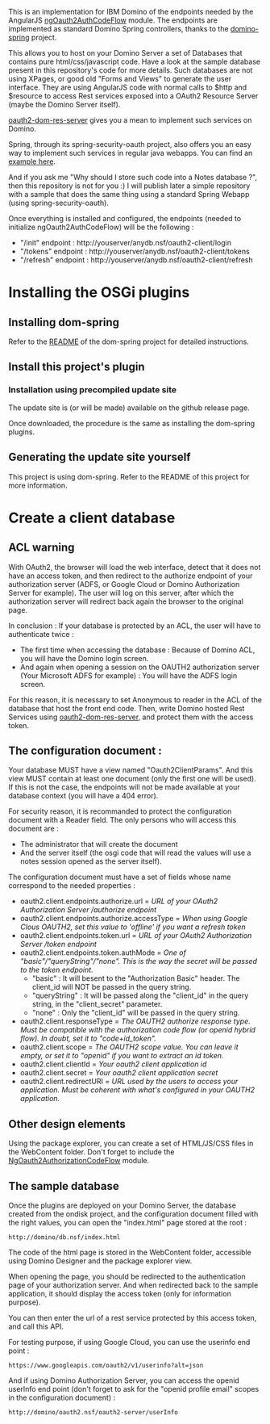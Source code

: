 This is an implementation for IBM Domino of the endpoints needed by the AngularJS [ngOauth2AuthCodeFlow](https://github.com/lhervier/oauth2-ng-auth-code-flow) module.
The endpoints are implemented as standard Domino Spring controllers, thanks to the [domino-spring](https://github.com/lhervier/dom-spring) project.

This allows you to host on your Domino Server a set of Databases that contains pure html/css/javascript code.
Have a look at the sample database present in this repository's code for more details.
Such databases are not using XPages, or good old "Forms and Views" to generate the user interface. They are using AngularJS code with normal calls to $http and $resource 
to access Rest services exposed into a OAuth2 Resource Server (maybe the Domino Server itself).

[oauth2-dom-res-server](https://github.com/lhervier/oauth2-dom-res-server) gives you a mean to implement such services on Domino.

Spring, through its spring-security-oauth project, also offers you an easy way to implement such services in regular java webapps. 
You can find an [example here](https://github.com/lhervier/oauth2-spring-res-server).

And if you ask me "Why should I store such code into a Notes database ?", then this repository is not for you :) I will publish later a simple repository with a sample that does
the same thing using a standard Spring Webapp (using spring-security-oauth).

Once everything is installed and configured, the endpoints (needed to initialize ngOauth2AuthCodeFlow) will be the following :

- "/init" endpoint : http://youserver/anydb.nsf/oauth2-client/login
- "/tokens" endpoint : http://youserver/anydb.nsf/oauth2-client/tokens
- "/refresh" endpoint : http://youserver/anydb.nsf/oauth2-client/refresh



# Installing the OSGi plugins

## Installing dom-spring

Refer to the [README](https://github.com/lhervier/dom-spring) of the dom-spring project for detailed instructions.

## Install this project's plugin

### Installation using precompiled update site

The update site is (or will be made) available on the github release page.

Once downloaded, the procedure is the same as installing the dom-spring plugins. 

## Generating the update site yourself

This project is using dom-spring. Refer to the README of this project for more information.



# Create a client database

## ACL warning

With OAuth2, the browser will load the web interface, detect that it does not have an access token, and then redirect to the authorize endpoint of your authorization 
server (ADFS, or Google Cloud or Domino Authorization Server for example). 
The user will log on this server, after which the authorization server will redirect back again the browser to the original page.

In conclusion : If your database is protected by an ACL, the user will have to authenticate twice :

- The first time when accessing the database : Because of Domino ACL, you will have the Domino login screen.
- And again when opening a session on the OAUTH2 authorization server (Your Microsoft ADFS for example) : You will have the ADFS login screen.

For this reason, it is necessary to set Anonymous to reader in the ACL of the database that host the front end code. 
Then, write Domino hosted Rest Services using [oauth2-dom-res-server](https://github.com/lhervier/oauth2-dom-res-server), and
protect them with the access token.

## The configuration document :

Your database MUST have a view named "Oauth2ClientParams". And this view MUST contain at least one document (only the first one will be used). 
If this is not the case, the endpoints will not be made available at your database context (you will have a 404 error).

For security reason, it is recommanded to protect the configuration document with a Reader field. The only persons who will access this document are :

- The administrator that will create the document
- And the server itself (the osgi code that will read the values will use a notes session opened as the server itself).

The configuration document must have a set of fields whose name correspond to the needed properties :

- oauth2.client.endpoints.authorize.url = *URL of your OAuth2 Authorization Server /authorize endpoint*
- oauth2.client.endpoints.authorize.accessType = *When using Google Clous OAUTH2, set this value to 'offline' if you want a refresh token*
- oauth2.client.endpoints.token.url = *URL of your OAuth2 Authorization Server /token endpoint*
- oauth2.client.endpoints.token.authMode = *One of "basic"/"queryString"/"none". This is the way the secret will be passed to the token endpoint.*
	- "basic" : It will besent to the "Authorization Basic" header. The client_id will NOT be passed in the query string.
	- "queryString" : It will be passed along the "client_id" in the query string, in the "client_secret" parameter.
	- "none" : Only the "client_id" will be passed in the query string.
- oauth2.client.responseType = *The OAUTH2 authorize response type. Must be compatible with the authorization code flow (or openid hybrid flow). In doubt, set it to "code+id_token".*
- oauth2.client.scope = *The OAUTH2 scope value. You can leave it empty, or set it to "openid" if you want to extract an id token.*
- oauth2.client.clientId = *Your oauth2 client application id*
- oauth2.client.secret = *Your oauth2 client application secret*
- oauth2.client.redirectURI = *URL used by the users to access your application. Must be coherent with what's configured in your OAUTH2 application.*

## Other design elements

Using the package explorer, you can create a set of HTML/JS/CSS files in the WebContent folder. 
Don't forget to include the [NgOauth2AuthorizationCodeFlow](https://github.com/lhervier/oauth2-ng-auth-code-flow) module. 

## The sample database

Once the plugins are deployed on your Domino Server, the database created from the ondisk project, and the configuration document filled with the right values,
you can open the "index.html" page stored at the root :

	http://domino/db.nsf/index.html

The code of the html page is stored in the WebContent folder, accessible using Domino Designer and the package explorer view.

When opening the page, you should be redirected to the authentication page of your authorization server. And when redirected back to the sample application,
it should display the access token (only for information purpose).

You can then enter the url of a rest service protected by this access token, and call this API.

For testing purpose, if using Google Cloud, you can use the userinfo end point :

	https://www.googleapis.com/oauth2/v1/userinfo?alt=json

And if using Domino Authorization Server, you can access the openid userInfo end point (don't forget to ask for the "openid profile email" scopes in the configuration document) :

	http://domino/oauth2.nsf/oauth2-server/userInfo
